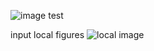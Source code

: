 ![image test](http://www.linuxidc.com/upload/2017_04/170426061262627.jpg) 


input local figures
![local image](/test)
